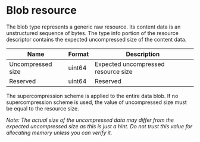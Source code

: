 # Blob resource

The blob type represents a generic raw resource. Its content data is an unstructured sequence of bytes. The type info portion of the resource descriptor contains the expected uncompressed size of the content data.

Name                   | Format     | Description
-----------------------|------------|-----------------------------
Uncompressed size      | uint64     | Expected uncompressed resource size
Reserved               | uint64     | Reserved

The supercompression scheme is applied to the entire data blob. If no supercompression scheme is used, the value of uncompressed size must be equal to the resource size.

*Note: The actual size of the uncompressed data may differ from the expected uncompressed size as this is just a hint. Do not trust this value for allocating memory unless you can verify it.*

